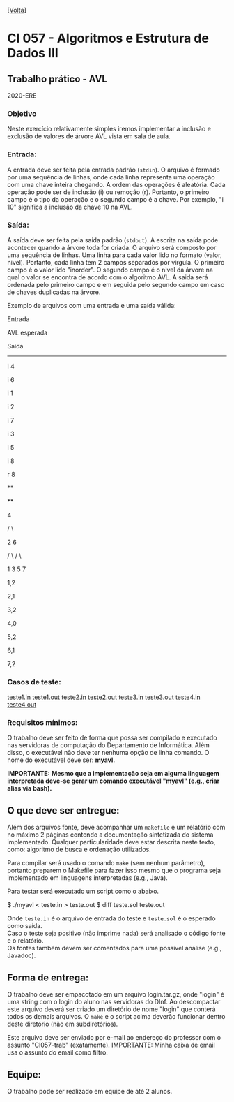 \[[Volta](../../ci057.html)\]

CI 057 - Algoritmos e Estrutura de Dados III
============================================

Trabalho prático - AVL
----------------------

2020-ERE

### Objetivo

Neste exercício relativamente simples iremos implementar a inclusão e exclusão de valores de árvore AVL vista em sala de aula.

### Entrada:

A entrada deve ser feita pela entrada padrão (`stdin`). O arquivo é formado por uma sequência de linhas, onde cada linha representa uma operação com uma chave inteira chegando. A ordem das operações é aleatória. Cada operação pode ser de inclusão (i) ou remoção (r). Portanto, o primeiro campo é o tipo da operação e o segundo campo é a chave. Por exemplo, "i 10" significa a inclusão da chave 10 na AVL.

### Saída:

A saída deve ser feita pela saída padrão (`stdout`). A escrita na saída pode acontecer quando a árvore toda for criada. O arquivo será composto por uma sequência de linhas. Uma linha para cada valor lido no formato (valor, nivel). Portanto, cada linha tem 2 campos separados por vírgula. O primeiro campo é o valor lido "inorder". O segundo campo é o nivel da árvore na qual o valor se encontra de acordo com o algoritmo AVL. A saida será ordenada pelo primeiro campo e em seguida pelo segundo campo em caso de chaves duplicadas na árvore.

Exemplo de arquivos com uma entrada e uma saída válida:

Entrada

AVL esperada

Saída

****

i 4

i 6

i 1

i 2

i 7

i 3

i 5

i 8

r 8

**

**

4

/ \\

2 6

/ \\ / \\

1 3 5 7

1,2

2,1

3,2

4,0

5,2

6,1

7,2

### Casos de teste:

[teste1.in](teste1.in) [teste1.out](teste1.out) [teste2.in](teste2.in) [teste2.out](teste2.out) [teste3.in](teste3.in) [teste3.out](teste3.out) [teste4.in](teste4.in) [teste4.out](teste4.out)

### Requisitos mínimos:

O trabalho deve ser feito de forma que possa ser compilado e executado nas servidoras de computação do Departamento de Informática. Além disso, o executável não deve ter nenhuma opção de linha comando. O nome do executável deve ser: **myavl.**

**IMPORTANTE:** **Mesmo que a implementação seja em alguma linguagem interpretada deve-se gerar um comando executável "myavl" (e.g., criar alias via bash).**

O que deve ser entregue:
------------------------

Além dos arquivos fonte, deve acompanhar um `makefile` e um relatório com no máximo 2 páginas contendo a documentação sintetizada do sistema implementado. Qualquer particularidade deve estar descrita neste texto, como: algoritmo de busca e ordenação utilizados.

Para compilar será usado o comando `make` (sem nenhum parâmetro), portanto preparem o Makefile para fazer isso mesmo que o programa seja implementado em linguagens interpretadas (e.g., Java).

Para testar será executado um script como o abaixo.

$ ./myavl < teste.in > teste.out
$ diff teste.sol teste.out

Onde `teste.in` é o arquivo de entrada do teste e `teste.sol` é o esperado como saída.  
Caso o teste seja positivo (não imprime nada) será analisado o código fonte e o relatório.  
Os fontes também devem ser comentados para uma possível análise (e.g., Javadoc).

Forma de entrega:
-----------------

O trabalho deve ser empacotado em um arquivo login.tar.gz, onde "login" é uma string com o login do aluno nas servidoras do DInf. Ao descompactar este arquivo deverá ser criado um diretório de nome "login" que conterá todos os demais arquivos. O `make` e o script acima deverão funcionar dentro deste diretório (não em subdiretórios).

Este arquivo deve ser enviado por e-mail ao endereço do professor com o assunto "CI057-trab" (exatamente). IMPORTANTE: Minha caixa de email usa o assunto do email como filtro.

Equipe:
-------

O trabalho pode ser realizado em equipe de até 2 alunos.